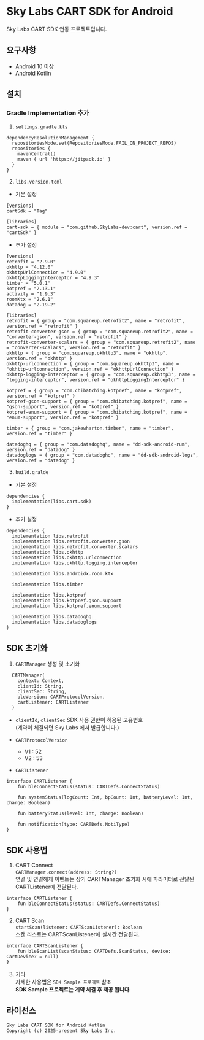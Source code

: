 # Sky Labs CART SDK for Android

Sky Labs CART SDK 연동 프로젝트입니다. 



## 요구사항

- Android 10 이상
- Android Kotlin



## 설치

### Gradle Implementation 추가

1. `settings.gradle.kts` 
```
dependencyResolutionManagement {
  repositoriesMode.set(RepositoriesMode.FAIL_ON_PROJECT_REPOS)
  repositories {
    mavenCentral()
    maven { url 'https://jitpack.io' }
  }
}
```


2. `libs.version.toml`
- 기본 설정
```
[versions]
cartSdk = "Tag"

[libraries]
cart-sdk = { module = "com.github.SkyLabs-dev:cart", version.ref = "cartSdk" }
```
- 추가 설정
```
[versions]
retrofit = "2.9.0"
okhttp = "4.12.0"
okhttpUrlConnection = "4.9.0"
okhttpLoggingInterceptor = "4.9.3"
timber = "5.0.1"
kotpref = "2.13.1"
activity = "1.9.3"
roomKtx = "2.6.1"
datadog = "2.19.2"

[libraries]
retrofit = { group = "com.squareup.retrofit2", name = "retrofit", version.ref = "retrofit" }
retrofit-converter-gson = { group = "com.squareup.retrofit2", name = "converter-gson", version.ref = "retrofit" }
retrofit-converter-scalars = { group = "com.squareup.retrofit2", name = "converter-scalars", version.ref = "retrofit" }
okhttp = { group = "com.squareup.okhttp3", name = "okhttp", version.ref = "okhttp" }
okhttp-urlconnection = { group = "com.squareup.okhttp3", name = "okhttp-urlconnection", version.ref = "okhttpUrlConnection" }
okhttp-logging-interceptor = { group = "com.squareup.okhttp3", name = "logging-interceptor", version.ref = "okhttpLoggingInterceptor" }

kotpref = { group = "com.chibatching.kotpref", name = "kotpref", version.ref = "kotpref" }
kotpref-gson-support = { group = "com.chibatching.kotpref", name = "gson-support", version.ref = "kotpref" }
kotpref-enum-support = { group = "com.chibatching.kotpref", name = "enum-support", version.ref = "kotpref" }

timber = { group = "com.jakewharton.timber", name = "timber", version.ref = "timber" }

datadoghq = { group = "com.datadoghq", name = "dd-sdk-android-rum", version.ref = "datadog" }
datadoglogs = { group = "com.datadoghq", name = "dd-sdk-android-logs", version.ref = "datadog" }
```

3. `build.gralde`
- 기본 설정  
```
dependencies {
  implementation(libs.cart.sdk)
}
```
- 추가 설정  
```
dependencies {
  implementation libs.retrofit
  implementation libs.retrofit.converter.gson
  implementation libs.retrofit.converter.scalars
  implementation libs.okhttp
  implementation libs.okhttp.urlconnection
  implementation libs.okhttp.logging.interceptor

  implementation libs.androidx.room.ktx

  implementation libs.timber

  implementation libs.kotpref
  implementation libs.kotpref.gson.support
  implementation libs.kotpref.enum.support

  implementation libs.datadoghq
  implementation libs.datadoglogs
}
```


## SDK 초기화

1. `CARTManager` 생성 및 초기화
```
  CARTManager(
    context: Context,
    clientId: String,
    clientSec: String,
    bleVersion: CARTProtocolVersion,
    cartListener: CARTListener
  )
```


- `clientId`, `clientSec`
   SDK 사용 권한이 허용된 고유번호  
   (계약이 체결되면 Sky Labs 에서 발급합니다.)


- `CARTProtocolVersion`
    - V1 : 52
    - V2 : 53


- `CARTListener`
```
interface CARTListener {
    fun bleConnectStatus(status: CARTDefs.ConnectStatus)

    fun systemStatus(logCount: Int, bpCount: Int, batteryLevel: Int, charge: Boolean)

    fun batteryStatus(level: Int, charge: Boolean)

    fun notification(type: CARTDefs.NotiType)
}
```

## SDK 사용법

1. CART Connect  
  `CARTManager.connect(address: String?)`  
  연결 및 연결해제 이벤트는 상기 CARTManager 초기화 시에 파라미터로 전달된 CARTListener에 전달된다.  
```
interface CARTListener {
    fun bleConnectStatus(status: CARTDefs.ConnectStatus)
}
```


2. CART Scan  
  `startScan(listener: CARTScanListener): Boolean`  
  스캔 리스트는 CARTScanListener에 실시간 전달된다.  
```
interface CARTScanListener {
    fun bleScanList(scanStatus: CARTDefs.ScanStatus, device: CartDevice? = null)
}
```


3. 기타  
  자세한 사용법은 `SDK Sample 프로젝트` 참조  
  **SDK Sample 프로젝트는 계약 체결 후 제공 됩니다.**



## 라이선스

```
Sky Labs CART SDK for Android Kotlin
Copyright (c) 2025-present Sky Labs Inc.
```
